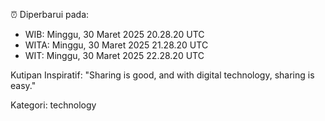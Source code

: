 ⏰ Diperbarui pada:
- WIB: Minggu, 30 Maret 2025 20.28.20 UTC
- WITA: Minggu, 30 Maret 2025 21.28.20 UTC
- WIT: Minggu, 30 Maret 2025 22.28.20 UTC

Kutipan Inspiratif:
"Sharing is good, and with digital technology, sharing is easy."


Kategori: technology

